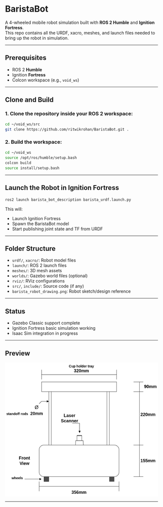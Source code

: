 # BaristaBot

A 4-wheeled mobile robot simulation built with **ROS 2 Humble** and **Ignition Fortress**.  
This repo contains all the URDF, xacro, meshes, and launch files needed to bring up the robot in simulation.

---

## Prerequisites

- ROS 2 **Humble**
- Ignition **Fortress**
- Colcon workspace (e.g., `void_ws`)

---

## Clone and Build

### 1. Clone the repository inside your ROS 2 workspace:
```bash
cd ~/void_ws/src
git clone https://github.com/ritwikrohan/BaristaBot.git .
```

### 2. Build the workspace:
```bash
cd ~/void_ws
source /opt/ros/humble/setup.bash
colcon build
source install/setup.bash
```

---

## Launch the Robot in Ignition Fortress

```bash
ros2 launch barista_bot_description barista_urdf.launch.py
```

This will:
- Launch Ignition Fortress
- Spawn the BaristaBot model
- Start publishing joint state and TF from URDF

---

## Folder Structure

- `urdf/`, `xacro/`: Robot model files
- `launch/`: ROS 2 launch files
- `meshes/`: 3D mesh assets
- `worlds/`: Gazebo world files (optional)
- `rviz/`: RViz configurations
- `src/`, `include/`: Source code (if any)
- `barista_robot_drawing.png`: Robot sketch/design reference

---

## Status

- Gazebo Classic support complete  
- Ignition Fortress basic simulation working  
- Isaac Sim integration in progress

---

## Preview

![Robot Design](./barista_robot_drawing.png)

---
